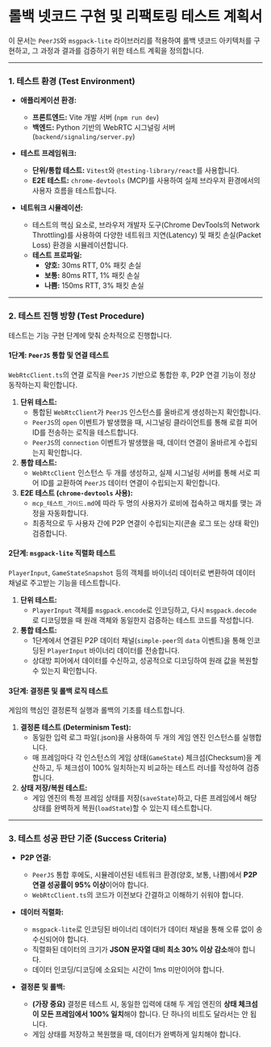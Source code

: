 # 롤백 넷코드 구현 및 리팩토링 테스트 계획서

이 문서는 `PeerJS`와 `msgpack-lite` 라이브러리를 적용하여 롤백 넷코드 아키텍처를 구현하고, 그 과정과 결과를 검증하기 위한 테스트 계획을 정의합니다.

---

### 1. 테스트 환경 (Test Environment)

*   **애플리케이션 환경:**
    *   **프론트엔드:** Vite 개발 서버 (`npm run dev`)
    *   **백엔드:** Python 기반의 WebRTC 시그널링 서버 (`backend/signaling/server.py`)

*   **테스트 프레임워크:**
    *   **단위/통합 테스트:** `Vitest`와 `@testing-library/react`를 사용합니다.
    *   **E2E 테스트:** `chrome-devtools` (MCP)를 사용하여 실제 브라우저 환경에서의 사용자 흐름을 테스트합니다.

*   **네트워크 시뮬레이션:**
    *   테스트의 핵심 요소로, 브라우저 개발자 도구(Chrome DevTools의 Network Throttling)를 사용하여 다양한 네트워크 지연(Latency) 및 패킷 손실(Packet Loss) 환경을 시뮬레이션합니다.
    *   **테스트 프로파일:**
        *   **양호:** 30ms RTT, 0% 패킷 손실
        *   **보통:** 80ms RTT, 1% 패킷 손실
        *   **나쁨:** 150ms RTT, 3% 패킷 손실

---

### 2. 테스트 진행 방향 (Test Procedure)

테스트는 기능 구현 단계에 맞춰 순차적으로 진행합니다.

#### 1단계: `PeerJS` 통합 및 연결 테스트

`WebRtcClient.ts`의 연결 로직을 `PeerJS` 기반으로 통합한 후, P2P 연결 기능이 정상 동작하는지 확인합니다.

1.  **단위 테스트:**
    *   통합된 `WebRtcClient`가 `PeerJS` 인스턴스를 올바르게 생성하는지 확인합니다.
    *   `PeerJS`의 `open` 이벤트가 발생했을 때, 시그널링 클라이언트를 통해 로컬 피어 ID를 전송하는 로직을 테스트합니다.
    *   `PeerJS`의 `connection` 이벤트가 발생했을 때, 데이터 연결이 올바르게 수립되는지 확인합니다.
2.  **통합 테스트:**
    *   `WebRtcClient` 인스턴스 두 개를 생성하고, 실제 시그널링 서버를 통해 서로 피어 ID를 교환하여 `PeerJS` 데이터 연결이 수립되는지 확인합니다.
3.  **E2E 테스트 (`chrome-devtools` 사용):**
    *   `mcp_테스트_가이드.md`에 따라 두 명의 사용자가 로비에 접속하고 매치를 맺는 과정을 자동화합니다.
    *   최종적으로 두 사용자 간에 P2P 연결이 수립되는지(콘솔 로그 또는 상태 확인) 검증합니다.

#### 2단계: `msgpack-lite` 직렬화 테스트

`PlayerInput`, `GameStateSnapshot` 등의 객체를 바이너리 데이터로 변환하여 데이터 채널로 주고받는 기능을 테스트합니다.

1.  **단위 테스트:**
    *   `PlayerInput` 객체를 `msgpack.encode`로 인코딩하고, 다시 `msgpack.decode`로 디코딩했을 때 원래 객체와 동일한지 검증하는 테스트 코드를 작성합니다.
2.  **통합 테스트:**
    *   1단계에서 연결된 P2P 데이터 채널(`simple-peer`의 `data` 이벤트)을 통해 인코딩된 `PlayerInput` 바이너리 데이터를 전송합니다.
    *   상대방 피어에서 데이터를 수신하고, 성공적으로 디코딩하여 원래 값을 복원할 수 있는지 확인합니다.

#### 3단계: 결정론 및 롤백 로직 테스트

게임의 핵심인 결정론적 실행과 롤백의 기초를 테스트합니다.

1.  **결정론 테스트 (Determinism Test):**
    *   동일한 입력 로그 파일(.json)을 사용하여 두 개의 게임 엔진 인스턴스를 실행합니다.
    *   매 프레임마다 각 인스턴스의 게임 상태(`GameState`) 체크섬(Checksum)을 계산하고, 두 체크섬이 100% 일치하는지 비교하는 테스트 러너를 작성하여 검증합니다.
2.  **상태 저장/복원 테스트:**
    *   게임 엔진의 특정 프레임 상태를 저장(`saveState`)하고, 다른 프레임에서 해당 상태를 완벽하게 복원(`loadState`)할 수 있는지 테스트합니다.

---

### 3. 테스트 성공 판단 기준 (Success Criteria)

*   **P2P 연결:**
    *   `PeerJS` 통합 후에도, 시뮬레이션된 네트워크 환경(양호, 보통, 나쁨)에서 **P2P 연결 성공률이 95% 이상**이어야 합니다.
    *   `WebRtcClient.ts`의 코드가 이전보다 간결하고 이해하기 쉬워야 합니다.

*   **데이터 직렬화:**
    *   `msgpack-lite`로 인코딩된 바이너리 데이터가 데이터 채널을 통해 오류 없이 송수신되어야 합니다.
    *   직렬화된 데이터의 크기가 **JSON 문자열 대비 최소 30% 이상 감소**해야 합니다.
    *   데이터 인코딩/디코딩에 소요되는 시간이 1ms 미만이어야 합니다.

*   **결정론 및 롤백:**
    *   **(가장 중요)** 결정론 테스트 시, 동일한 입력에 대해 두 게임 엔진의 **상태 체크섬이 모든 프레임에서 100% 일치**해야 합니다. 단 하나의 비트도 달라서는 안 됩니다.
    *   게임 상태를 저장하고 복원했을 때, 데이터가 완벽하게 일치해야 합니다.
